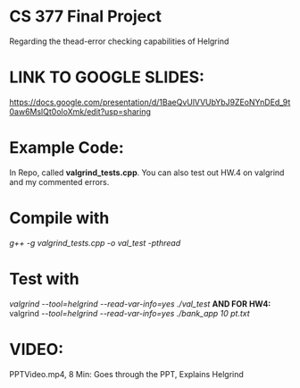 # CS 377 Final Project
Regarding the thead-error checking capabilities of Helgrind
# LINK TO GOOGLE SLIDES:
https://docs.google.com/presentation/d/1BaeQvUlVVUbYbJ9ZEoNYnDEd_9t0aw6MslQt0oloXmk/edit?usp=sharing
# Example Code: 
In Repo, called **valgrind_tests.cpp**. You can also test out HW.4 on valgrind and my commented errors. 
# Compile with
_g++ -g valgrind_tests.cpp -o val_test -pthread_
# Test with
_valgrind --tool=helgrind --read-var-info=yes ./val_test_ **AND FOR HW4:** valgrind _--tool=helgrind --read-var-info=yes ./bank_app 10 pt.txt_

# VIDEO:
PPTVideo.mp4, 8 Min: Goes through the PPT, Explains Helgrind
